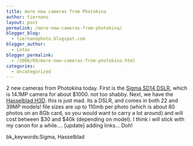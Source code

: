 ```yaml
---
title: more new cameras from Photokina
author: tiernano
layout: post
permalink: /more-new-cameras-from-photokina/
blogger_blog:
  - tiernanophoto.blogspot.com
blogger_author:
  - Lotas
blogger_permalink:
  - /2006/09/more-new-cameras-from-photokina.html
categories:
  - Uncategorized
---
```

2 new cameras from Photokina today. First is the [Sigma SD14 DSLR][1], which is 14.1MP camera for about $1000. not too shabby. Next, we have the [Hasselblad H3D][2]. this is just mad. its a DSLR, and comes in both 22 and 39MP models! file sizes are up to 110mb per photo (which is about 80 photos on an 8Gb card, so you would want to carry a lot around) and will cost between $30 and $40k (depending on model). I think i will stick with my canon for a while&#8230;. [update] adding links&#8230; Doh!

bk_keywords:Sigma, Hasselblad

 [1]: http://www.gizmodo.com/gadgets/digital-cameras/sigma-intros-sd14-dslr-with-foveon-x3-sensor-203226.php
 [2]: http://www.gizmodo.com/gadgets/digital-cameras/hasselblad-h3d-dslr-39-megapixels-lunar-price-203263.php